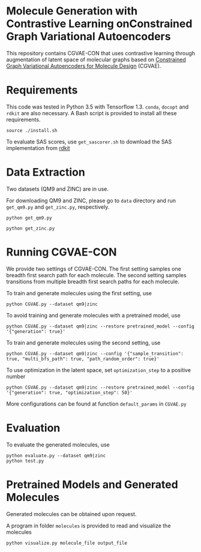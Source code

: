 # Molecule Generation with Contrastive Learning onConstrained Graph Variational Autoencoders

This repository  contains CGVAE-CON that uses contrastive learning through augmentation of latent space of molecular graphs based on  [Constrained Graph Variational Autoencoders for Molecule Design](https://arxiv.org/abs/1805.09076) (CGVAE). 

# Requirements

This code was tested in Python 3.5 with Tensorflow 1.3. `conda`, `docopt` and `rdkit` are also necessary. A Bash script is provided to install all these requirements.

```
source ./install.sh
```

To evaluate SAS scores, use `get_sascorer.sh` to download the SAS implementation from [rdkit](https://github.com/rdkit/rdkit/tree/master/Contrib/SA_Score)

# Data Extraction

Two datasets (QM9 and ZINC) are in use.

For downloading QM9 and ZINC, please go to `data` directory and run `get_qm9.py` and `get_zinc.py`, respectively.

```
python get_qm9.py

python get_zinc.py
```

# Running CGVAE-CON

We provide two settings of CGVAE-CON. The first setting samples one breadth first search path for each molecule. The second setting samples transitions from multiple breadth first search paths for each molecule. 

To train and generate molecules using the first setting, use

```
python CGVAE.py --dataset qm9|zinc
```

To avoid training and generate molecules with a pretrained model, use

```
python CGVAE.py --dataset qm9|zinc --restore pretrained_model --config '{"generation": true}'
```

To train and generate molecules using the second setting, use

```
python CGVAE.py --dataset qm9|zinc --config '{"sample_transition": true, "multi_bfs_path": true, "path_random_order": true}'
```

To use optimization in the latent space, set `optimization_step` to a positive number

```
python CGVAE.py --dataset qm9|zinc --restore pretrained_model --config '{"generation": true, "optimization_step": 50}'
```

More configurations can be found at function `default_params` in `CGVAE.py`

# Evaluation

To evaluate the generated molecules, use

```
python evaluate.py --dataset qm9|zinc
python test.py
```


# Pretrained Models and Generated Molecules

<!--
We provide pretrained models and generated molecules for both settings. The following files are pretrained models

```
pretrained/qm9_setting1
pretrained/qm9_setting2
pretrained/zinc_setting1
pretrained/zinc_setting2
```

The following files are generated molecules

```
molecules/generated_smiles_qm9_setting1
molecules/generated_smiles_qm9_setting2
molecules/generated_smiles_zinc_setting1
molecules/generated_smiles_zinc_setting2
```

-->

Generated molecules can be obtained upon request.

A program in folder `molecules` is provided to read and visualize the molecules

```
python visualize.py molecule_file output_file
```
